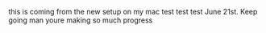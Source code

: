 this is coming from the new setup on my mac test test test
June 21st. Keep going man youre making so much progress
